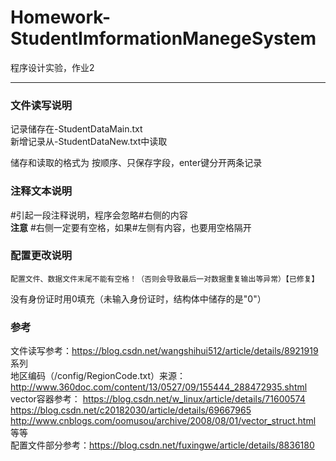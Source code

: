 # Homework-StudentImformationManegeSystem

程序设计实验，作业2

---

### 文件读写说明 ###
记录储存在-StudentDataMain.txt  
新增记录从-StudentDataNew.txt中读取

储存和读取的格式为 按顺序、只保存字段，enter键分开两条记录


### 注释文本说明 ###
\#引起一段注释说明，程序会忽略\#右侧的内容  
**注意** #右侧一定要有空格，如果#左侧有内容，也要用空格隔开


### 配置更改说明 ###
    配置文件、数据文件末尾不能有空格！（否则会导致最后一对数据重复输出等异常）【已修复】
没有身份证时用0填充（未输入身份证时，结构体中储存的是"0"）



### 参考 ###
文件读写参考：https://blog.csdn.net/wangshihui512/article/details/8921919 系列  
地区编码（/config/RegionCode.txt）来源：http://www.360doc.com/content/13/0527/09/155444_288472935.shtml  
vector容器参考：
https://blog.csdn.net/w_linux/article/details/71600574
https://blog.csdn.net/c20182030/article/details/69667965
http://www.cnblogs.com/oomusou/archive/2008/08/01/vector_struct.html 等等  
配置文件部分参考：https://blog.csdn.net/fuxingwe/article/details/8836180